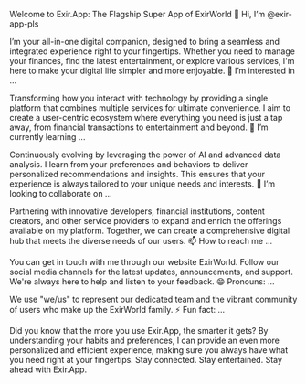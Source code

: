 
Welcome to Exir.App: The Flagship Super App of ExirWorld
👋 Hi, I’m @exir-app-pls

I’m your all-in-one digital companion, designed to bring a seamless and integrated experience right to your fingertips. Whether you need to manage your finances, find the latest entertainment, or explore various services, I'm here to make your digital life simpler and more enjoyable.
👀 I’m interested in ...

Transforming how you interact with technology by providing a single platform that combines multiple services for ultimate convenience. I aim to create a user-centric ecosystem where everything you need is just a tap away, from financial transactions to entertainment and beyond.
🌱 I’m currently learning ...

Continuously evolving by leveraging the power of AI and advanced data analysis. I learn from your preferences and behaviors to deliver personalized recommendations and insights. This ensures that your experience is always tailored to your unique needs and interests.
💞️ I’m looking to collaborate on ...

Partnering with innovative developers, financial institutions, content creators, and other service providers to expand and enrich the offerings available on my platform. Together, we can create a comprehensive digital hub that meets the diverse needs of our users.
📫 How to reach me ...

You can get in touch with me through our website ExirWorld. Follow our social media channels for the latest updates, announcements, and support. We're always here to help and listen to your feedback.
😄 Pronouns: ...

We use "we/us" to represent our dedicated team and the vibrant community of users who make up the ExirWorld family.
⚡ Fun fact: ...

Did you know that the more you use Exir.App, the smarter it gets? By understanding your habits and preferences, I can provide an even more personalized and efficient experience, making sure you always have what you need right at your fingertips.
Stay connected. Stay entertained. Stay ahead with Exir.App.
